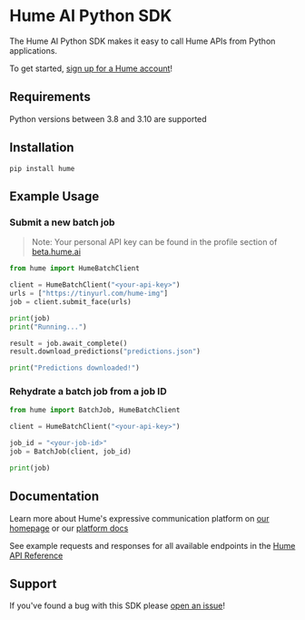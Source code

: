 # Hume AI Python SDK

The Hume AI Python SDK makes it easy to call Hume APIs from Python applications.

To get started, [sign up for a Hume account](https://beta.hume.ai/sign-up)!

## Requirements

Python versions between 3.8 and 3.10 are supported

## Installation

```
pip install hume
```

## Example Usage

### Submit a new batch job

> Note: Your personal API key can be found in the profile section of [beta.hume.ai](https://beta.hume.ai)

```python
from hume import HumeBatchClient

client = HumeBatchClient("<your-api-key>")
urls = ["https://tinyurl.com/hume-img"]
job = client.submit_face(urls)

print(job)
print("Running...")

result = job.await_complete()
result.download_predictions("predictions.json")

print("Predictions downloaded!")
```

### Rehydrate a batch job from a job ID

```python
from hume import BatchJob, HumeBatchClient

client = HumeBatchClient("<your-api-key>")

job_id = "<your-job-id>"
job = BatchJob(client, job_id)

print(job)
```

## Documentation

Learn more about Hume's expressive communication platform on [our homepage](https://hume.ai) or our [platform docs](https://help.hume.ai/basics/about-hume-ai)

See example requests and responses for all available endpoints in the [Hume API Reference](https://docs.hume.ai)

## Support

If you've found a bug with this SDK please [open an issue](https://github.com/HumeAI/hume-python-sdk/issues/new)!
